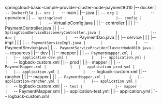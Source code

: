 springcloud-basic-sample-provider-cluster-node-payment8010
|-- docker
|   `-- Dockerfile
|-- src
|   `-- main
|       |-- java
|       |   `-- org
|       |       `-- openatom
|       |           `-- springcloud
|       |               |-- config
|       |               |   `-- VirtualIpConfig.java
|       |               |-- controller
|       |               |   |-- PaymentController.java
|       |               |   `-- SpringCloudServiceDiscoveryController.java
|       |               |-- dao
|       |               |   `-- PaymentDao.java
|       |               |-- service
|       |               |   |-- impl
|       |               |   |   `-- PaymentServiceImpl.java
|       |               |   `-- PaymentService.java
|       |               `-- PaymentServiceProviderClusterNode8010.java
|       `-- resources
|           |-- dev
|           |   |-- mapper
|           |   |   `-- PaymentMapper.xml
|           |   |-- application-dev.yml
|           |   |-- application.yml
|           |   `-- logback-custom.xml
|           |-- prod
|           |   |-- mapper
|           |   |   `-- PaymentMapper.xml
|           |   |-- application-prod.yml
|           |   |-- application.yml
|           |   `-- logback-custom.xml
|           |-- rancher
|           |   |-- mapper
|           |   |   `-- PaymentMapper.xml
|           |   |-- application-rancher.yml
|           |   |-- application.yml
|           |   `-- logback-custom.xml
|           `-- test
|               |-- mapper
|               |   `-- PaymentMapper.xml
|               |-- application-test.yml
|               |-- application.yml
|               `-- logback-custom.xml
